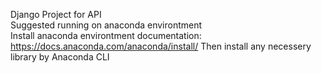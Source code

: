 Django Project for API
</br>
Suggested running on anaconda environtment
</br>
Install anaconda environtment documentation: https://docs.anaconda.com/anaconda/install/
Then install any necessery library by Anaconda CLI
 
 
